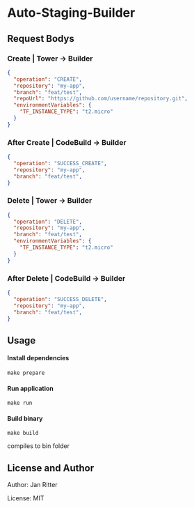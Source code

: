 # Auto-Staging-Builder

## Request Bodys

### Create | Tower -> Builder
```json
{
  "operation": "CREATE",
  "repository": "my-app",
  "branch": "feat/test",
  "repoUrl": "https://github.com/username/repository.git",
  "environmentVariables": {
    "TF_INSTANCE_TYPE": "t2.micro"
  }
}
```

### After Create | CodeBuild -> Builder
```json
{
  "operation": "SUCCESS_CREATE",
  "repository": "my-app",
  "branch": "feat/test",
}
```

### Delete | Tower -> Builder
```json
{
  "operation": "DELETE",
  "repository": "my-app",
  "branch": "feat/test",
  "environmentVariables": {
    "TF_INSTANCE_TYPE": "t2.micro"
  }
}
```

### After Delete | CodeBuild -> Builder
```json
{
  "operation": "SUCCESS_DELETE",
  "repository": "my-app",
  "branch": "feat/test",
}
```

## Usage

#### Install dependencies
```
make prepare
```
#### Run application
```
make run
```
#### Build binary
```
make build
```
compiles to bin folder 

## License and Author

Author: Jan Ritter

License: MIT
